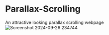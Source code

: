 # Parallax-Scrolling
An attractive looking parallax scrolling webpage
![Screenshot 2024-09-26 234744](https://github.com/user-attachments/assets/0344702c-828d-46f5-882e-bd3c9d415e10)

